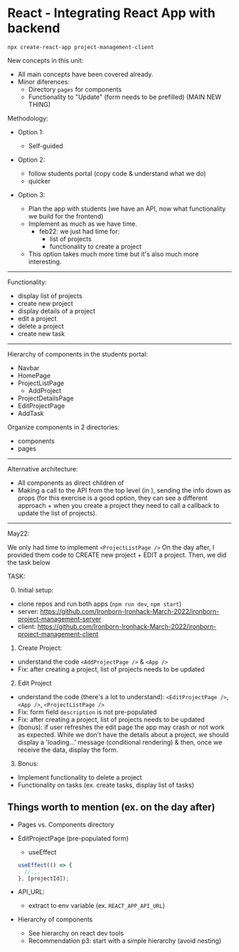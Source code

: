

# React - Integrating React App with backend



<!-- 

status: draft



@Luis:
- final code is provided at the end of the students portal
- ex. https://github.com/ironhack-labs/lesson-code-project-management-client-v2/tree/master



-->


`npx create-react-app project-management-client`



New concepts in this unit:
  - All main concepts have been covered already.
  - Minor diferences:
    - Directory `pages` for components
    - Functionality to "Update" (form needs to be prefilled) (MAIN NEW THING)




Methodology:


- Option 1: 
  - Self-guided

- Option 2: 
  - follow students portal (copy code & understand what we do)
  - quicker

- Option 3:
  - Plan the app with students (we have an API, now what functionality we build for the frontend)
  - Implement as much as we have time.
    - feb22: we just had time for:
      - list of projects
      - functionality to create a project
  - This option takes much more time but it's also much more interesting.


<!--

Alternative
- create a lab/exercise with some initial functionality given
  - it. 1: fork, clone, understand code, run project, fix bugs
  - it. 2: LT implements update
  - it. 3: students implement delete (self guided)
  - ...
  - bonus:
    - display error msg if query to create a project fails.
    - ...

- Ask students to work on each iteration + provide solutions
- Work could be in pairs

-->


<hr />

Functionality:
- display list of projects
- create new project
- display details of a project
- edit a project
- delete a project
- create new task

<hr />

Hierarchy of components in the students portal:
- Navbar
- HomePage
- ProjectListPage
  - AddProject
- ProjectDetailsPage
- EditProjectPage
- AddTask

Organize components in 2 directories:
- components
- pages


<hr />


Alternative architecture:
- All components as direct children of <App />
- Making a call to the API from the top level (in <App>), sending the info down as props (for this exercise is a good option, they can see a different approach + when you create a project they need to call a callback to update the list of projects).




<hr />


May22:

We only had time to implement `<ProjectListPage />`
On the day after, I provided them code to CREATE new project + EDIT a project.
Then, we did the task below


TASK:

0. Initial setup:
- clone repos and run both apps (`npm run dev`, `npm start`)
- server: https://github.com/Ironborn-Ironhack-March-2022/ironborn-project-management-server
- client: https://github.com/Ironborn-Ironhack-March-2022/ironborn-project-management-client

1. Create Project:
- understand the code `<AddProjectPage />` & `<App />`
- Fix: after creating a project, list of projects needs to be updated

2. Edit Project
- understand the code (there's a lot to understand): `<EditProjectPage />`, `<App />`, `<ProjectListPage />`
- Fix: form field `description` is not pre-populated
- Fix: after creating a project, list of projects needs to be updated
- (bonus): if user refreshes the edit page the app may crash or not work as expected. While we don't have the details about a project, we should display a 'loading...' message (conditional rendering) & then, once we receive the data, display the form.

3. Bonus:
- Implement functionality to delete a project 
- Functionality on tasks (ex. create tasks, display list of tasks)



## Things worth to mention (ex. on the day after)

- Pages vs. Components directory


- EditProjectPage (pre-populated form)
  
  - useEffect

  ```js  
  useEffect(() => {
    //...
  }, [projectId]);
  ```

- API_URL:
  - extract to env variable (ex. `REACT_APP_API_URL`)


- Hierarchy of components
  - See hierarchy on react dev tools
  - Recommendation p3: start with a simple hierarchy (avoid nesting)

